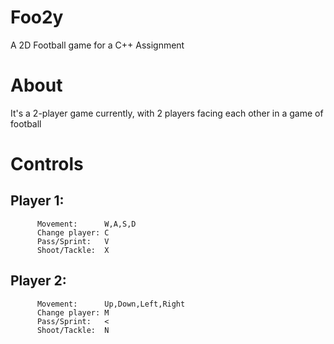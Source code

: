 # Foo2y
A 2D Football game for a C++ Assignment

# About
It's a 2-player game currently, with 2 players facing each other in a game of football

# Controls
## Player 1: 
          Movement:      W,A,S,D
          Change player: C
          Pass/Sprint:   V 
          Shoot/Tackle:  X
          
## Player 2: 
          Movement:      Up,Down,Left,Right
          Change player: M
          Pass/Sprint:   < 
          Shoot/Tackle:  N
